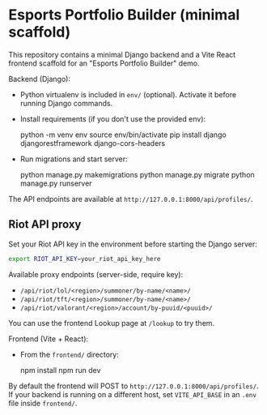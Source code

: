 # Esports Portfolio Builder (minimal scaffold)

This repository contains a minimal Django backend and a Vite React frontend scaffold for an "Esports Portfolio Builder" demo.

Backend (Django):

- Python virtualenv is included in `env/` (optional). Activate it before running Django commands.
- Install requirements (if you don't use the provided env):

  python -m venv env
  source env/bin/activate
  pip install django djangorestframework django-cors-headers

- Run migrations and start server:

  python manage.py makemigrations
  python manage.py migrate
  python manage.py runserver

The API endpoints are available at `http://127.0.0.1:8000/api/profiles/`.

## Riot API proxy

Set your Riot API key in the environment before starting the Django server:

```bash
export RIOT_API_KEY=your_riot_api_key_here
```

Available proxy endpoints (server-side, require key):

- `/api/riot/lol/<region>/summoner/by-name/<name>/`
- `/api/riot/tft/<region>/summoner/by-name/<name>/`
- `/api/riot/valorant/<region>/account/by-puuid/<puuid>/`

You can use the frontend Lookup page at `/lookup` to try them.

Frontend (Vite + React):

- From the `frontend/` directory:

  npm install
  npm run dev

By default the frontend will POST to `http://127.0.0.1:8000/api/profiles/`. If your backend is running on a different host, set `VITE_API_BASE` in an `.env` file inside `frontend/`.
